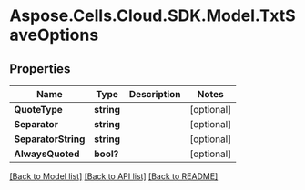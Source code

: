 # Aspose.Cells.Cloud.SDK.Model.TxtSaveOptions
## Properties

Name | Type | Description | Notes
------------ | ------------- | ------------- | -------------
**QuoteType** | **string** |  | [optional] 
**Separator** | **string** |  | [optional] 
**SeparatorString** | **string** |  | [optional] 
**AlwaysQuoted** | **bool?** |  | [optional] 

[[Back to Model list]](../README.md#documentation-for-models) [[Back to API list]](../README.md#documentation-for-api-endpoints) [[Back to README]](../README.md)

